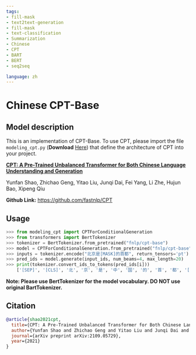 ```yaml
---
tags:
- fill-mask
- text2text-generation
- fill-mask
- text-classification 
- Summarization
- Chinese
- CPT
- BART
- BERT
- seq2seq

language: zh
---
```


# Chinese CPT-Base

## Model description

This is an implementation of CPT-Base. To use CPT, please import the file `modeling_cpt.py` (**Download** [Here](https://github.com/fastnlp/CPT/blob/master/finetune/modeling_cpt.py)) that define the architecture of CPT into your project.

[**CPT: A Pre-Trained Unbalanced Transformer for Both Chinese Language Understanding and Generation**](https://arxiv.org/pdf/2109.05729.pdf)

Yunfan Shao, Zhichao Geng, Yitao Liu, Junqi Dai, Fei Yang, Li Zhe, Hujun Bao, Xipeng Qiu

**Github Link:** https://github.com/fastnlp/CPT

## Usage

```python
>>> from modeling_cpt import CPTForConditionalGeneration
>>> from transformers import BertTokenizer
>>> tokenizer = BertTokenizer.from_pretrained("fnlp/cpt-base")
>>> model = CPTForConditionalGeneration.from_pretrained("fnlp/cpt-base")
>>> inputs = tokenizer.encode("北京是[MASK]的首都", return_tensors='pt')
>>> pred_ids = model.generate(input_ids, num_beams=4, max_length=20)
>>> print(tokenizer.convert_ids_to_tokens(pred_ids[i]))
    ['[SEP]', '[CLS]', '北', '京', '是', '中', '国', '的', '首', '都', '[SEP]']
```

**Note: Please use BertTokenizer for the model vocabulary. DO NOT use original BartTokenizer.**

## Citation

```bibtex
@article{shao2021cpt,
  title={CPT: A Pre-Trained Unbalanced Transformer for Both Chinese Language Understanding and Generation}, 
  author={Yunfan Shao and Zhichao Geng and Yitao Liu and Junqi Dai and Fei Yang and Li Zhe and Hujun Bao and Xipeng Qiu},
  journal={arXiv preprint arXiv:2109.05729},
  year={2021}
}
```